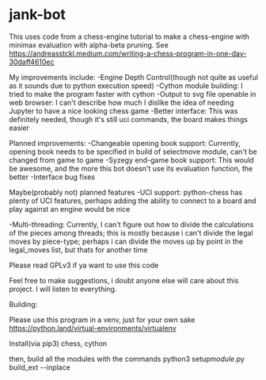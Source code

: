 # jank-bot

This uses code from a chess-engine tutorial to make a chess-engine with minimax evaluation with alpha-beta pruning. 
See https://andreasstckl.medium.com/writing-a-chess-program-in-one-day-30daff4610ec




My improvements include:
-Engine Depth Control(though not quite as useful as it sounds due to python execution speed)
-Cython module building: I tried to make the program faster with cython
-Output to svg file openable in web browser: I can't describe how much I dislike the idea of needing Jupyter to have a nice looking chess game
-Better interface: This was definitely needed, though it's still uci commands, the board makes things easier

Planned improvements:
-Changeable opening book support: Currently, opening book needs to be specified in build of selectmove module, can't be changed from game to game
-Syzegy end-game book support: This would be awesome, and the more this bot doesn't use its evaluation function, the better
-Interface bug fixes 

Maybe(probably not) planned features
-UCI support: python-chess has plenty of UCI features, perhaps adding the ability to connect to a board and play against an engine would be nice

-Multi-threading: Currently, I can't figure out how to divide the calculations of the pieces among threads; this is mostly because i can't divide the legal moves by piece-type; perhaps i can divide the moves up by point in the legal_moves list, but thats for another time

Please read GPLv3 if ya want to use this code

Feel free to make suggestions, i doubt anyone else will care about this project. I will listen to everything.


Building:

Please use this program in a venv, just for your own sake https://python.land/virtual-environments/virtualenv

Install(via pip3) chess, cython

then, build all the modules with the commands python3 setup*module*.py build_ext --inplace
